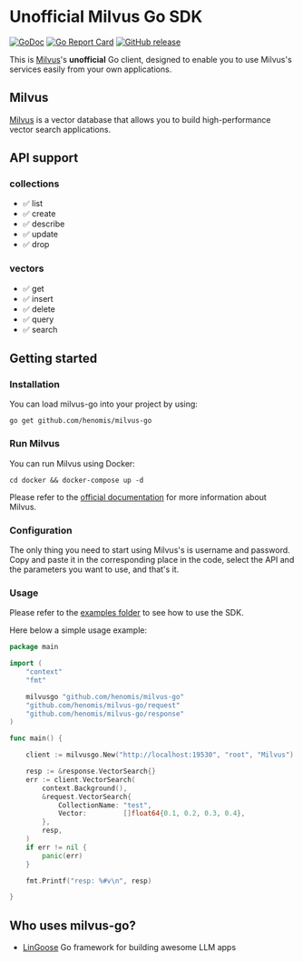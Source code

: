 # Unofficial Milvus Go SDK


[![GoDoc](https://godoc.org/github.com/henomis/milvus-go?status.svg)](https://godoc.org/github.com/henomis/milvus-go) [![Go Report Card](https://goreportcard.com/badge/github.com/henomis/milvus-go)](https://goreportcard.com/report/github.com/henomis/milvus-go) [![GitHub release](https://img.shields.io/github/release/henomis/milvus-go.svg)](https://github.com/henomis/milvus-go/releases)

This is [Milvus](https://milvus.io/)'s **unofficial** Go client, designed to enable you to use Milvus's services easily from your own applications.

## Milvus

[Milvus](https://milvus.io/) is a vector database that allows you to build high-performance vector search applications.

## API support

### collections
- ✅ list
- ✅ create
- ✅ describe
- ✅ update
- ✅ drop

### vectors 
- ✅ get
- ✅ insert
- ✅ delete
- ✅ query
- ✅ search


## Getting started

### Installation

You can load milvus-go into your project by using:
```
go get github.com/henomis/milvus-go
```

### Run Milvus

You can run Milvus using Docker:
```shell
cd docker && docker-compose up -d
```


Please refer to the [official documentation](https://milvus.io/) for more information about Milvus.

### Configuration

The only thing you need to start using Milvus's is username and password. Copy and paste it in the corresponding place in the code, select the API and the parameters you want to use, and that's it.


### Usage

Please refer to the [examples folder](examples/cmd/) to see how to use the SDK.

Here below a simple usage example:

```go
package main

import (
	"context"
	"fmt"

	milvusgo "github.com/henomis/milvus-go"
	"github.com/henomis/milvus-go/request"
	"github.com/henomis/milvus-go/response"
)

func main() {

	client := milvusgo.New("http://localhost:19530", "root", "Milvus")

	resp := &response.VectorSearch{}
	err := client.VectorSearch(
		context.Background(),
		&request.VectorSearch{
			CollectionName: "test",
			Vector:         []float64{0.1, 0.2, 0.3, 0.4},
		},
		resp,
	)
	if err != nil {
		panic(err)
	}

	fmt.Printf("resp: %#v\n", resp)

}
```

## Who uses milvus-go?

* [LinGoose](https://github.com/henomis/lingoose) Go framework for building awesome LLM apps